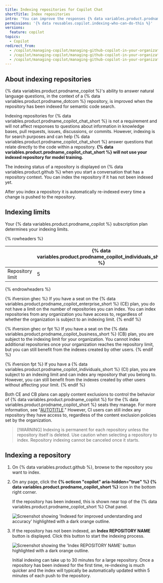 ```yaml
---
title: Indexing repositories for Copilot Chat
shortTitle: Index repositories
intro: 'You can improve the responses {% data variables.product.prodname_copilot_chat %} is able to provide by indexing your repositories.'
permissions: '{% data reusables.copilot.indexing-who-can-do-this %}'
versions:
  feature: copilot
topics:
  - Copilot
redirect_from:
  - /copilot/managing-copilot/managing-github-copilot-in-your-organization/customizing-copilot-for-your-organization/indexing-repositories-for-copilot-chat
  - /copilot/managing-copilot/managing-github-copilot-in-your-organization/enhancing-copilot-for-your-organization/indexing-repositories-for-copilot-chat
  - /copilot/managing-copilot/managing-github-copilot-in-your-organization/managing-github-copilot-features-in-your-organization/indexing-repositories-for-copilot-chat
---
```


## About indexing repositories

{% data variables.product.prodname_copilot %}'s ability to answer natural language questions, in the context of a {% data variables.product.prodname_dotcom %} repository, is improved when the repository has been indexed for semantic code search.

Indexing repositories for {% data variables.product.prodname_copilot_chat_short %} is not a requirement and will not affect responses to questions about information in knowledge bases, pull requests, issues, discussions, or commits. However, indexing is for search purposes and can help {% data variables.product.prodname_copilot_chat_short %} answer questions that relate directly to the code within a repository. **{% data variables.product.prodname_copilot_chat_short %} will not use your indexed repository for model training.**

The indexing status of a repository is displayed on {% data variables.product.github %} when you start a conversation that has a repository context. You can index the repository if it has not been indexed yet.

After you index a repository it is automatically re-indexed every time a change is pushed to the repository.

## Indexing limits

Your {% data variables.product.prodname_copilot %} subscription plan determines your indexing limits.

{% rowheaders %}

|                  | {% data variables.product.prodname_copilot_individuals_short %} | {% data variables.product.prodname_copilot_business_short %} | {% data variables.product.prodname_copilot_enterprise_short %} |
|------------------|-----------------------------------------------------------------|--------------------------------------------------------------|----------------------------------------------------------------|
| Repository limit | 5                                                               | 50                                                           | Unlimited                                                      |

{% endrowheaders %}

{% ifversion ghec %}
If you have a seat on the {% data variables.product.prodname_copilot_enterprise_short %} (CE) plan, you do not have a limit on the number of repositories you can index. You can index repositories from any organization you have access to, regardless of whether the organization is subject to an indexing limit.
{% endif %}

{% ifversion ghec or fpt %}
If you have a seat on the {% data variables.product.prodname_copilot_business_short %} (CB) plan, you are subject to the indexing limit for your organization. You cannot index additional repositories once your organization reaches the repository limit, but you can still benefit from the indexes created by other users.
{% endif %}

{% ifversion fpt %}
If you have a {% data variables.product.prodname_copilot_individuals_short %} (CI) plan, you are subject to an indexing limit and can index any repository that you belong to. However, you can still benefit from the indexes created by other users without affecting your limit.
{% endif %}

Both CE and CB plans can apply content exclusions to control the behavior of {% data variables.product.prodname_copilot %} for the {% data variables.product.prodname_copilot_short %} seats they manage. For more information, see "[AUTOTITLE](/copilot/managing-copilot/managing-github-copilot-in-your-organization/setting-policies-for-copilot-in-your-organization/excluding-content-from-github-copilot)." However, CI users can still index any repository they have access to, regardless of the content exclusion policies set by the organization.

> [!WARNING] Indexing is permanent for each repository unless the repository itself is deleted. Use caution when selecting a repository to index. Repository indexing cannot be canceled once it starts.

## Indexing a repository

1. On {% data variables.product.github %}, browse to the repository you want to index.
1. On any page, click the **{% octicon "copilot" aria-hidden="true" %} {% data variables.product.prodname_copilot_short %}** icon in the bottom right corner.

   If the repository has been indexed, this is shown near top of the {% data variables.product.prodname_copilot_short %} Chat panel.

   ![Screenshot showing 'Indexed for improved understanding and accuracy' highlighted with a dark orange outline.](/assets/images/help/copilot/indexed-repo.png)

1. If the repository has not been indexed, an **Index REPOSITORY NAME** button is displayed. Click this button to start the indexing process.

   ![Screenshot showing the 'Index REPOSITORY NAME' button highlighted with a dark orange outline.](/assets/images/help/copilot/index-this-repo.png)

   Initial indexing can take up to 30 minutes for a large repository. Once a repository has been indexed for the first time, re-indexing is much quicker and the index will typically be automatically updated within 5 minutes of each push to the repository.

